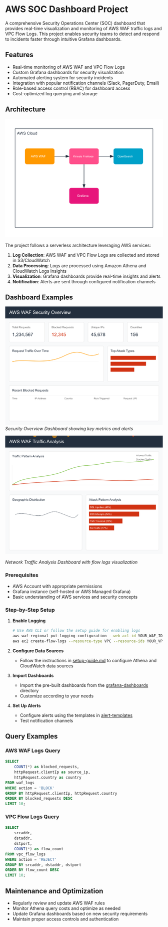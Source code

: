 # AWS SOC Dashboard Project 

A comprehensive Security Operations Center (SOC) dashboard that provides real-time visualization and monitoring of AWS WAF traffic logs and VPC Flow Logs. This project enables security teams to detect and respond to incidents faster through intuitive Grafana dashboards.

## Features

- Real-time monitoring of AWS WAF and VPC Flow Logs
- Custom Grafana dashboards for security visualization
- Automated alerting system for security incidents
- Integration with popular notification channels (Slack, PagerDuty, Email)
- Role-based access control (RBAC) for dashboard access
- Cost-optimized log querying and storage

## Architecture

![Architecture Overview](docs/images/architecture.png?v=2)

The project follows a serverless architecture leveraging AWS services:

1. **Log Collection**: AWS WAF and VPC Flow Logs are collected and stored in S3/CloudWatch
2. **Data Processing**: Logs are processed using Amazon Athena and CloudWatch Logs Insights
3. **Visualization**: Grafana dashboards provide real-time insights and alerts
4. **Notification**: Alerts are sent through configured notification channels

## Dashboard Examples

![Security Overview](docs/images/security-overview.png?v=2)
*Security Overview Dashboard showing key metrics and alerts*

![Traffic Analysis](docs/images/traffic-analysis.png?v=2)

*Network Traffic Analysis Dashboard with flow logs visualization*

### Prerequisites

- AWS Account with appropriate permissions
- Grafana instance (self-hosted or AWS Managed Grafana)
- Basic understanding of AWS services and security concepts

### Step-by-Step Setup

1. **Enable Logging**
   ```bash
   # Use AWS CLI or follow the setup guide for enabling logs
   aws waf-regional put-logging-configuration --web-acl-id YOUR_WAF_ID --logging-configuration file://waf-logging.json
   aws ec2 create-flow-logs --resource-type VPC --resource-ids YOUR_VPC_ID --traffic-type ALL --log-destination-type s3
   ```

2. **Configure Data Sources**
   - Follow the instructions in [setup-guide.md](setup-guide.md) to configure Athena and CloudWatch data sources

3. **Import Dashboards**
   - Import the pre-built dashboards from the [grafana-dashboards](grafana-dashboards/) directory
   - Customize according to your needs

4. **Set Up Alerts**
   - Configure alerts using the templates in [alert-templates](alert-templates/)
   - Test notification channels


## Query Examples

### AWS WAF Logs Query
```sql
SELECT 
    COUNT(*) as blocked_requests,
    httpRequest.clientIp as source_ip,
    httpRequest.country as country
FROM waf_logs
WHERE action = 'BLOCK'
GROUP BY httpRequest.clientIp, httpRequest.country
ORDER BY blocked_requests DESC
LIMIT 10;
```

### VPC Flow Logs Query
```sql
SELECT 
    srcaddr,
    dstaddr,
    dstport,
    COUNT(*) as flow_count
FROM vpc_flow_logs
WHERE action = 'REJECT'
GROUP BY srcaddr, dstaddr, dstport
ORDER BY flow_count DESC
LIMIT 10;
```

## Maintenance and Optimization

- Regularly review and update AWS WAF rules
- Monitor Athena query costs and optimize as needed
- Update Grafana dashboards based on new security requirements
- Maintain proper access controls and authentication
